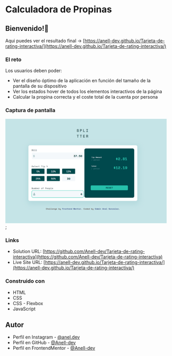# Calculadora de Propinas

## Bienvenido!👋

Aqui puedes ver el resultado final -> [https://anell-dev.github.io/Tarjeta-de-rating-interactiva/](https://anell-dev.github.io/Tarjeta-de-rating-interactiva/)

### El reto

Los usuarios deben poder:

- Ver el diseño óptimo de la aplicación en función del tamaño de la pantalla de su dispositivo
- Ver los estados hover de todos los elementos interactivos de la página
- Calcular la propina correcta y el coste total de la cuenta por persona

### Captura de pantalla

![](./screenshots/result%20final.png);

### Links

- Solution URL: [https://github.com/Anell-dev/Tarjeta-de-rating-interactiva](https://github.com/Anell-dev/Tarjeta-de-rating-interactiva)
- Live Site URL: [https://anell-dev.github.io/Tarjeta-de-rating-interactiva/](https://anell-dev.github.io/Tarjeta-de-rating-interactiva/)

### Construido con

- HTML
- CSS
- CSS - Flexbox
- JavaScript

## Autor

- Perfil en Instagram - [@anel.dev](https://www.instagram.com/anel.dev/)
- Perfil en GitHub - [@Anell-dev](https://github.com/Anell-dev)
- Perfil en FrontendMentor - [@Anell-dev](https://www.frontendmentor.io/profile/Anell-dev)

